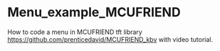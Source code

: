 # Menu_example_MCUFRIEND
How to code a menu in MCUFRIEND tft library https://github.com/prenticedavid/MCUFRIEND_kbv with video tutorial.
